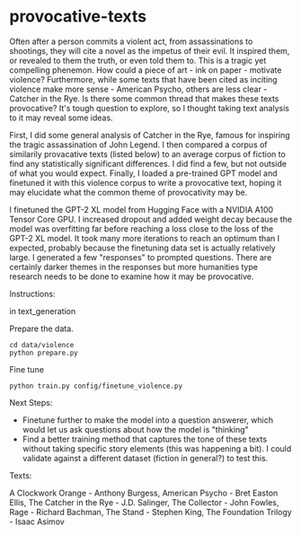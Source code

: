 # provocative-texts

Often after a person commits a violent act, from assassinations to shootings, they will cite a novel as the impetus of their evil. It inspired them, or revealed to them the truth, or even told them to. This is a tragic yet compelling phenemon. How could a piece of art - ink on paper - motivate violence? Furthermore, while some texts that have been cited as inciting violence make more sense - American Psycho, others are less clear - Catcher in the Rye. Is there some common thread that makes these texts provocative? It's tough question to explore, so I thought taking text analysis to it may reveal some ideas.

First, I did some general analysis of Catcher in the Rye, famous for inspiring the tragic assassination of John Legend. I then compared a corpus of similarily provacative texts (listed below) to an average corpus of fiction to find any statistically significant differences. I did find a few, but not outside of what you would expect. Finally, I loaded a pre-trained GPT model and finetuned it with this violence corpus to write a provocative text, hoping it may elucidate what the common theme of provocativity may be. 

I finetuned the GPT-2 XL model from Hugging Face with a NVIDIA A100 Tensor Core GPU. I increased dropout and added weight decay because the model was overfitting far before reaching a loss close to the loss of the GPT-2 XL model. It took many more iterations to reach an optimum than I expected, probably because the finetuning data set is actually relatively large. I generated a few "responses" to prompted questions. There are certainly darker themes in the responses but more humanities type research needs to be done to examine how it may be provocative.

Instructions:

in text_generation

Prepare the data.
```
cd data/violence
python prepare.py
```
Fine tune
```
python train.py config/finetune_violence.py
```

Next Steps:

* Finetune further to make the model into a question answerer, which would let us ask questions about how the model is "thinking"
* Find a better training method that captures the tone of these texts without taking specific story elements (this was happening a bit). I could validate against a different dataset (fiction in general?) to test this.

Texts:

A Clockwork Orange - Anthony Burgess,
American Psycho - Bret Easton Ellis,
The Catcher in the Rye - J.D. Salinger,
The Collector - John Fowles,
Rage - Richard Bachman,
The Stand - Stephen King,
The Foundation Trilogy - Isaac Asimov
